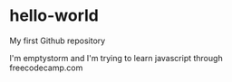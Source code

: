 # hello-world
My first Github repository

I'm emptystorm and I'm trying to learn javascript through freecodecamp.com
